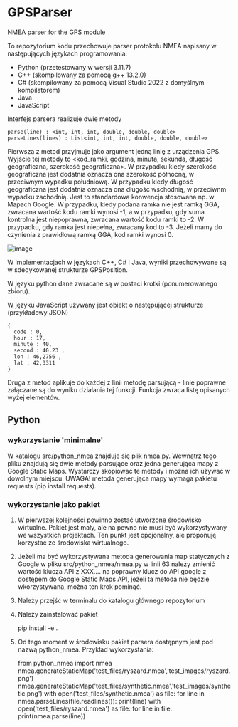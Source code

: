 # GPSParser
NMEA parser for the GPS module

To repozytorium kodu przechowuje parser protokołu NMEA napisany w następujących językach programowania: 

 - Python (przetestowany w wersji 3.11.7)
 - C++ (skompilowany za pomocą g++ 13.2.0)
 - C# (skompilowany za pomocą Visual Studio 2022 z domyślnym kompilatorem)
 - Java
 - JavaScript

Interfejs parsera realizuje dwie metody

    parse(line) : <int, int, int, double, double, double>
    parseLines(lines) : List<int, int, int, double, double, double>

Pierwsza z metod przyjmuje jako argument jedną linię z urządzenia GPS. Wyjście tej metody to <kod_ramki, godzina, minuta, sekunda, długość geograficzna, szerokość geograficzna>. W przypadku kiedy szerokość geograficzna jest dodatnia oznacza ona szerokość północną, w przeciwnym wypadku południową. W przypadku kiedy długość geograficzna jest dodatnia oznacza ona długość wschodnią, w przeciwnm wypadku zachodnią. Jest to standardowa konwencja stosowana np. w Mapach Google. W przypadku, kiedy podana ramka nie jest ramką GGA, zwracana wartość kodu ramki wynosi -1, a w przypadku, gdy suma kontrolna jest niepoprawna, zwracana wartość kodu ramki to -2. W przypadku, gdy ramka jest niepełna, zwracany kod to -3. Jeżeli mamy do czynienia z prawidłową ramką GGA, kod ramki wynosi 0. 

![image](https://github.com/user-attachments/assets/5a14a7e4-39dc-4b7b-a2ae-4ae3c2c230ec)


W implementacjach w językach C++, C# i Java, wyniki przechowywane są w sdedykowanej strukturze GPSPosition.

W języku python dane zwracane są w postaci krotki (ponumerowanego zbioru).

W języku JavaScript używany jest obiekt o następującej strukturze (przykładowy JSON)
    
    {
      code : 0,
      hour : 17,
      minute : 40,
      second : 40.23 ,
      lon : 46,2756 ,
      lat : 42,3311
    }

Druga z metod aplikuje do każdej z linii metodę parsującą - linie poprawne załączane są do wyniku działania tej funkcji. Funkcja zwraca listę opisanych wyżej elementów.


 ## Python

 ### wykorzystanie 'minimalne'

 W katalogu src/python_nmea znajduje się plik nmea.py. Wewnątrz tego pliku znajdują się dwie metody parsujące oraz jedna generująca mapy z Google Static Maps. Wystarczy skopiować te metody i można ich używać w dowolnym miejscu. UWAGA! metoda generująca mapy wymaga pakietu requests (pip install requests).


 ### wykorzystanie jako pakiet

 1. W pierwszej kolejności powinno zostać utworzone środowisko wirtualne. Pakiet jest mały, ale na pewno nie musi być wykorzystywany we wszystkich projektach. Ten punkt jest opcjonalny, ale proponuję korzystać ze środowiska wirtualnego.

 2. Jeżeli ma być wykorzystywana metoda generowania map statycznych z Google w pliku src/python_nmea/nmea.py w linii 63 należy zmienić wartość klucza API z XXX.... na poprawny klucz do API google z dostępem do Google Static Maps API, jeżeli ta metoda nie będzie wkorzystywana, można ten krok pominąć.

 3. Należy przejść w terminalu do katalogu głównego repozytorium

 4. Należy zainstalować pakiet

     pip install -e .

 5. Od tego moment w środowisku pakiet parsera dostępnym jest pod nazwą python_nmea. Przykład wykorzystania:

    from python_nmea import nmea
    nmea.generateStaticMap('test_files/ryszard.nmea','test_images/ryszard.png')
    nmea.generateStaticMap('test_files/synthetic.nmea','test_images/synthetic.png')
     with open('test_files/synthetic.nmea') as file:
      for line in nmea.parseLines(file.readlines()):
       print(line)
      with open('test_files/ryszard.nmea') as file:
       for line in file:
        print(nmea.parse(line))
